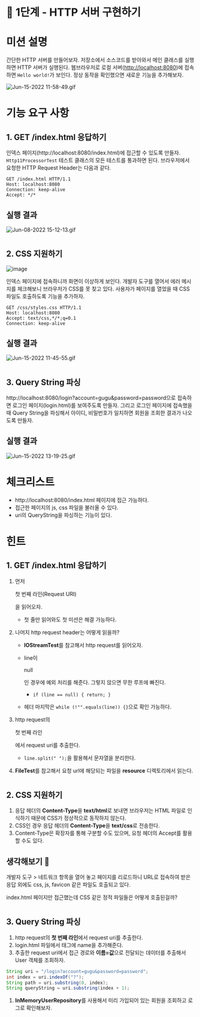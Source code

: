 # 🚀 1단계 - HTTP 서버 구현하기

# 미션 설명

간단한 HTTP 서버를 만들어보자.
저장소에서 소스코드를 받아와서 메인 클래스를 실행하면 HTTP 서버가 실행된다.
웹브라우저로 로컬 서버([http://localhost:8080](http://localhost:8080/))에 접속하면 `Hello world!`가 보인다.
정상 동작을 확인했으면 새로운 기능을 추가해보자.

![Jun-15-2022 11-58-49.gif](https://techcourse-storage.s3.ap-northeast-2.amazonaws.com/b21d3e3f97694decb2457219b2bf5d81)

# 기능 요구 사항

## 1. GET /index.html 응답하기

인덱스 페이지(http://localhost:8080/index.html)에 접근할 수 있도록 만들자.
`Http11ProcessorTest` 테스트 클래스의 모든 테스트를 통과하면 된다.
브라우저에서 요청한 HTTP Request Header는 다음과 같다.

```plaintext
GET /index.html HTTP/1.1
Host: localhost:8080
Connection: keep-alive
Accept: */*
```

## 실행 결과

![Jun-08-2022 15-12-13.gif](https://techcourse-storage.s3.ap-northeast-2.amazonaws.com/e3113da5b2c044a4909ff92886d0beb5)

# 

## 2. CSS 지원하기

![image](https://user-images.githubusercontent.com/15669435/127278698-0c3d76cd-e1e2-4023-8023-a06d1590bad6.png)

인덱스 페이지에 접속하니까 화면이 이상하게 보인다.
개발자 도구를 열어서 에러 메시지를 체크해보니 브라우저가 CSS를 못 찾고 있다.
사용자가 페이지를 열었을 때 CSS 파일도 호출하도록 기능을 추가하자.

```plaintext
GET /css/styles.css HTTP/1.1
Host: localhost:8080
Accept: text/css,*/*;q=0.1
Connection: keep-alive
```

## 실행 결과

![Jun-15-2022 11-45-55.gif](https://techcourse-storage.s3.ap-northeast-2.amazonaws.com/fbb9adb0c9cd45cf9a7fb7847fc9dd27)

# 

## 3. Query String 파싱

http://localhost:8080/login?account=gugu&password=password으로 접속하면 로그인 페이지(login.html)를 보여주도록 만들자.
그리고 로그인 페이지에 접속했을 때 Query String을 파싱해서 아이디, 비밀번호가 일치하면 회원을 조회한 결과가 나오도록 만들자.

## 실행 결과

![Jun-15-2022 13-19-25.gif](https://techcourse-storage.s3.ap-northeast-2.amazonaws.com/58458cc89e1244509f0d3d5cbb7caad4)

# 체크리스트

- http://localhost:8080/index.html 페이지에 접근 가능하다.
- 접근한 페이지의 js, css 파일을 불러올 수 있다.
- uri의 QueryString을 파싱하는 기능이 있다.

# 힌트

## 1. GET /index.html 응답하기

1. 먼저

    

   첫 번째 라인(Request URI)

    

   을 읽어오자.

   - 첫 줄만 읽어와도 첫 미션은 해결 가능하다.

2. 나머지 http request header는 어떻게 읽을까?

   - **IOStreamTest**를 참고해서 http request를 읽어오자.

   - line이

      

     null

     인 경우에 예외 처리를 해준다. 그렇지 않으면 무한 루프에 빠진다.

     - `if (line == null) { return; }`

   - 헤더 마지막은 `while (!"".equals(line)) {}`으로 확인 가능하다.

3. http request의

    

   첫 번째 라인

   에서 request uri를 추출한다.

   - `line.split(" ");`을 활용해서 문자열을 분리한다.

4. **FileTest**를 참고해서 요청 url에 해당되는 파일을 **resource** 디렉토리에서 읽는다.

# 

## 2. CSS 지원하기

1. 응답 헤더의 **Content-Type**을 **text/html**로 보내면 브라우저는 HTML 파일로 인식하기 때문에 CSS가 정상적으로 동작하지 않는다.
2. CSS인 경우 응답 헤더의 **Content-Type**을 **text/css**로 전송한다.
3. Content-Type은 확장자를 통해 구분할 수도 있으며, 요청 헤더의 Accept를 활용할 수도 있다.

## 생각해보기 🤔

개발자 도구 > 네트워크 항목을 열어 놓고 페이지를 리로드하니 URL로 접속하여 받은 응답 외에도 css, js, favicon 같은 파일도 호출되고 있다.

index.html 페이지만 접근했는데 CSS 같은 정적 파일들은 어떻게 호출된걸까?

# 

## 3. Query String 파싱

1. http request의 **첫 번째 라인**에서 request uri를 추출한다.
2. login.html 파일에서 태그에 name을 추가해준다.
3. 추출한 request uri에서 접근 경로와 **이름=값**으로 전달되는 데이터를 추출해서 User 객체를 조회하자.

```java
String uri = "/login?account=gugu&password=password";
int index = uri.indexOf("?");
String path = uri.substring(0, index);
String queryString = uri.substring(index + 1);
```

1. **InMemoryUserRepository**를 사용해서 미리 가입되어 있는 회원을 조회하고 로그로 확인해보자.